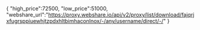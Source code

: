 {
"high_price":72500,
"low_price":51000,
"webshare_url":"https://proxy.webshare.io/api/v2/proxy/list/download/fajqrjxfugrsppiuewhjtzpdxhltbimhaconlnox/-/any/username/direct/-/"
}
